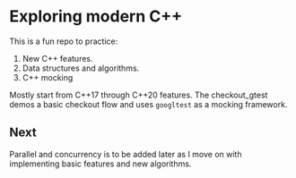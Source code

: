 # Exploring modern C++

This is a fun repo to practice:
1. New C++ features.
2. Data structures and algorithms.
3. C++ mocking

Mostly start from C++17 through C++20 features.
The checkout_gtest demos a basic checkout flow and uses `googltest` as a mocking framework.

## Next
Parallel and concurrency is to be added later as I move on with implementing basic features and new algorithms.
